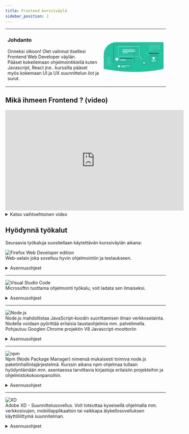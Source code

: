 ```yaml
---
title: Frontend kurssiväylä
sidebar_position: 1
---
```


<table>
<tr>
<td width="60%">  

### Johdanto
Onneksi olkoon! Olet valinnut itsellesi Frontend Web Developer väylän.  
Pääset kokeilemaan ohjelmointikieliä kuten Javascript, React jne.. kurssilla pääset myös kokemaan UI ja UX suunnittelun ilot ja surut. 

  

</td>
<td>

![img](/img/undraw_frontend.svg)

</td>
</tr>
</table>

## Mikä ihmeen Frontend ? (video)

<iframe width="560" height="315" src="https://www.youtube-nocookie.com/embed/qyHyFsT7Hig" title="YouTube video player" frameborder="0" allow="accelerometer; autoplay; clipboard-write; encrypted-media; gyroscope; picture-in-picture" allowfullscreen></iframe>
<details>
  <summary>Katso vaihtoehtoinen video</summary>
  
<iframe width="560" height="315" src="https://www.youtube-nocookie.com/embed/GJ8jidDdWVg" title="YouTube video player" frameborder="0" allow="accelerometer; autoplay; clipboard-write; encrypted-media; gyroscope; picture-in-picture" allowfullscreen></iframe>
</details>  


## Hyödynnä työkalut

Seuraavia työkaluja suositellaan käytettävän kurssiväylän aikana:  
  
![Firefox Web Developer edition](https://img.shields.io/badge/Firefox_Web_Developer_edition-3332b9?style=for-the-badge&logo=firefox&logoColor=35c5f7)  
Web-selain joka soveltuu hyvin ohjelmointiin ja testaukseen. 
<details>
  <summary>Asennusohjeet</summary>
  

  #### Visual Studio Coden asennus
  1. A numbered
  2. list
     * With some
     * Sub bullets  
  

</details>  

___
![Visual Studio Code](https://img.shields.io/badge/Visual_Studio_Code-666666?style=for-the-badge&logo=visualstudiocode&logoColor=white)  
Microsoftin tuottama ohjelmointi työkalu, voit ladata sen ilmaiseksi. 
<details>
  <summary>Asennusohjeet</summary>
  

  #### Visual Studio Coden asennus
  1. A numbered
  2. list
     * With some
     * Sub bullets  
  

</details>  

___
![Node.js](https://img.shields.io/badge/Node.js-43853D?style=for-the-badge&logo=node.js&logoColor=white)  
Node.js mahdollistaa JavaScript-koodin suorittamisen ilman verkkoselainta. Nodella voidaan pyörittää erilaisia taustaohjelmia mm. palvelimella. Pohjautuu Googlen Chrome projektin V8 Javascript-moottoriin
<details>
  <summary>Asennusohjeet</summary>
  

  #### Node.js asennus
  1. A numbered
  2. list
     * With some
     * Sub bullets  
  

</details>  

___
![npm](https://img.shields.io/badge/NPM-3d3d3d?style=for-the-badge&logo=npm&logoColor=#FFFFFF)  
Npm (Node Package Manager) nimensä mukaisesti toimiva node.js paketinhallintajärjestelmä. Kurssin aikana npm ohjelmaa tullaan hyödyntämään mm. asentaessa tarvittavia kirjastoja erilaisiin projekteihin ja ohjelmistokokoonpanoihin.    
<details>
  <summary>Asennusohjeet</summary>
  

  #### Npm asennus
  1. A numbered
  2. list
     * With some
     * Sub bullets  
  

</details>  

___
![XD](https://img.shields.io/badge/Adobe_XD-450135?style=for-the-badge&logo=adobexd&logoColor=#FF61F6)  
Adobe XD - Suunnittelusovellus. Voit toteuttaa kyseisellä ohjelmalla mm. verkkosivujen, mobiiliapplikaation tai vaikkapa älykellosovelluksen käyttöliittymä suunnitelman.    
<details>
  <summary>Asennusohjeet</summary>
  

  #### Npm asennus
  1. A numbered
  2. list
     * With some
     * Sub bullets  
  

</details>
  